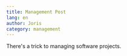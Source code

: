 ```yaml
---
title: Management Post
lang: en
author: Joris
category: management
---
```


There's a trick to managing software projects.
